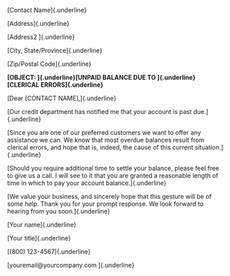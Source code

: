 [Contact Name]{.underline}

[Address]{.underline}

[Address2 ]{.underline}

[City, State/Province]{.underline}

[Zip/Postal Code]{.underline}

**[OBJECT: ]{.underline}[UNPAID BALANCE DUE TO ]{.underline}[CLERICAL
ERRORS]{.underline}**

[Dear \[CONTACT NAME\],]{.underline}

[Our credit department has notified me that your account is past
due.]{.underline}

[Since you are one of our preferred customers we want to offer any
assistance we can. We know that most overdue balances result from
clerical errors, and hope that is, indeed, the cause of this current
situation.]{.underline}

[Should you require additional time to settle your balance, please feel
free to give us a call. I will see to it that you are granted a
reasonable length of time in which to pay your account
balance.]{.underline}

[We value your business, and sincerely hope that this gesture will be of
some help. Thank you for your prompt response. We look forward to
hearing from you soon.]{.underline}

[Your name]{.underline}

[Your title]{.underline}

[(800) 123-4567]{.underline}

[youremail\@yourcompany.com ]{.underline}
